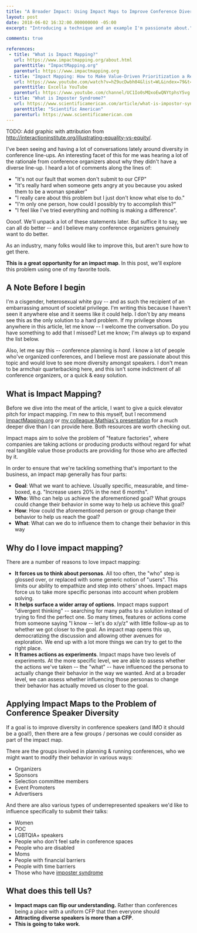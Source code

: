 ```yaml
---
title: "A Broader Impact: Using Impact Maps to Improve Conference Diversity"
layout: post
date: 2018-06-02 16:32:00.000000000 -05:00
excerpt: "Introducing a technique and an example I'm passionate about."

comments: true

references:
 - title: "What is Impact Mapping?"
   url: https://www.impactmapping.org/about.html
   parenttitle: "ImpactMapping.org"
   parenturl: https://www.impactmapping.org
 - title: "Impact Mapping: How to Make Value-Driven Prioritization a Reality, by Mathias Eifert"
   url: https://www.youtube.com/watch?v=hZ9ucDwbh04&list=WL&index=79&t=1120s
   parenttitle: Excella YouTube
   parenturl: https://www.youtube.com/channel/UC1Io0sMQxoEwQNYtphsY5vg
 - title: "What is Imposter Syndrome?"
   url: https://www.scientificamerican.com/article/what-is-impostor-syndrome/
   parenttitle: "Scientific American"
   parenturl: https://www.scientificamerican.com
---
```


TODO: Add graphic with attribution from http://interactioninstitute.org/illustrating-equality-vs-equity/.

I've been seeing and having a lot of conversations lately around diversity in conference line-ups. An interesting facet of this for me was hearing a lot of the rationale from conference organizers about why they didn't have a diverse line-up. I heard a lot of comments along the lines of:

* "It's not our fault that women don't submit to our CFP"
* "It's really hard when someone gets angry at you because you asked them to be a woman speaker"
* "I really care about this problem but I just don't know what else to do."
* "I'm only one person, how could I possibly try to accomplish this?"
* "I feel like I've tried everything and nothing is making a difference".

Oooof. We'll unpack a lot of these statements later. But suffice it to say, we can all do better -- and I believe many conference organizers genuinely want to do better.

As an industry, many folks would like to improve this, but aren't sure how to get there.

**This is a great opportunity for an impact map**. In this post, we'll explore this problem using one of my favorite tools.

## A Note Before I begin

I'm a cisgender, heterosexual white guy -- and as such the recipient of an embarrassing amount of societal privilege. I'm writing this because I haven't seen it anywhere else and it seems like it could help. I don't by any means see this as the only solution to a hard problem. If my privilege shows anywhere in this article, let me know -- I welcome the conversation. Do you have something to add that I missed? Let me know; I'm always up to expand the list below.

Also, let me say this -- conference planning is *hard*. I know a lot of people who've organized conferences, and I believe most are passionate about this topic and would love to see more diversity amongst speakers. I don't mean to be armchair quarterbacking here, and this isn't some indictment of all conference organizers, or a quick &amp; easy solution.

## What is Impact Mapping?

Before we dive into the meat of the article, I want to give a quick elevator pitch for impact mapping. I'm new to this myself, but I recommend [ImpactMapping.org](https://www.impactmapping.org/about.html) or [my colleague Mathias's presentation](https://www.youtube.com/watch?v=hZ9ucDwbh04&list=WL&index=79&t=1120s) for a much deeper dive than I can provide here. Both resources are worth checking out.

Impact maps aim to solve the problem of "feature factories", where companies are taking actions or producing products without regard for what real tangible value those products are providing for those who are affected by it.

In order to ensure that we're tackling something that's important to the business, an impact map generally has four parts:

* **Goal**: What we want to achieve. Usually specific, measurable, and time-boxed, e.g. "Increase users 20% in the next 6 months".
* **Who**: Who can help us achieve the aforementioned goal? What groups could change their behavior in some way to help us achieve this goal?
* **How**: How could the aforementioned person or group change their behavior to help us reach the goal?
* **What**: What can we do to influence them to change their behavior in this way

## Why do I love impact mapping? 

There are a number of reasons to love impact mapping:

* **It forces us to think about personas**. All too often, the "who" step is glossed over, or replaced with some generic notion of "users". This limits our ability to empathize and step into others' shoes. Impact maps force us to take more specific personas into account when problem solving.
* **It helps surface a wider array of options**. Impact maps support "divergent thinking" -- searching for many paths to a solution instead of trying to find the perfect one. So many times, features or actions come from someone saying "I know -- let's do x/y/z" with little follow-up as to whether we got closer to the goal. An impact map opens this up, democratizing the discussion and allowing other avenues for exploration. We end up with a lot more things we can try to get to the right place.
* **It frames actions as experiments**. Impact maps have two levels of experiments. At the more specific level, we are able to assess whether the actions we've taken -- the "what" -- have influenced the persona to actually change their behavior in the way we wanted. And at a broader level, we can assess whether influencing those personas to change their behavior has actually moved us closer to the goal.

## Applying Impact Maps to the Problem of Conference Speaker Diversity

If a goal is to improve diversity in conference speakers (and IMO it should be a goal!), then there are a few groups / personas we could consider as part of the impact map.

There are the groups involved in planning &amp; running conferences, who we might want to modify their behavior in various ways:

* Organizers
* Sponsors
* Selection committee members
* Event Promoters
* Advertisers

And there are also various types of underrepresented speakers we'd like to influence specifically to submit their talks:

* Women
* POC
* LGBTQIA+ speakers
* People who don't feel safe in conference spaces
* People who are disabled
* Moms
* People with financial barriers
* People with time barriers
* Those who have [imposter syndrome](https://www.scientificamerican.com/article/what-is-impostor-syndrome/)

## What does this tell Us?

* **Impact maps can flip our understanding.** Rather than conferences being a place with a uniform CFP that then everyone should 
* **Attracting diverse speakers is more than a CFP**.
* **This is going to take work**.